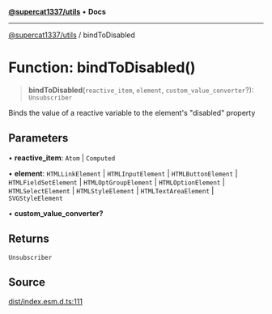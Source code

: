 [**@supercat1337/utils**](../README.md) • **Docs**

***

[@supercat1337/utils](../README.md) / bindToDisabled

# Function: bindToDisabled()

> **bindToDisabled**(`reactive_item`, `element`, `custom_value_converter`?): `Unsubscriber`

Binds the value of a reactive variable to the element's "disabled" property

## Parameters

• **reactive\_item**: `Atom` \| `Computed`

• **element**: `HTMLLinkElement` \| `HTMLInputElement` \| `HTMLButtonElement` \| `HTMLFieldSetElement` \| `HTMLOptGroupElement` \| `HTMLOptionElement` \| `HTMLSelectElement` \| `HTMLStyleElement` \| `HTMLTextAreaElement` \| `SVGStyleElement`

• **custom\_value\_converter?**

## Returns

`Unsubscriber`

## Source

[dist/index.esm.d.ts:111](https://github.com/supercat1337/utils/blob/29436ec24bee9f2e47444ecc42beedb601148283/dist/index.esm.d.ts#L111)
